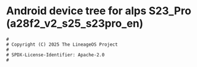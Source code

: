 # Android device tree for alps S23_Pro (a28f2_v2_s25_s23pro_en)

```
#
# Copyright (C) 2025 The LineageOS Project
#
# SPDX-License-Identifier: Apache-2.0
#
```

